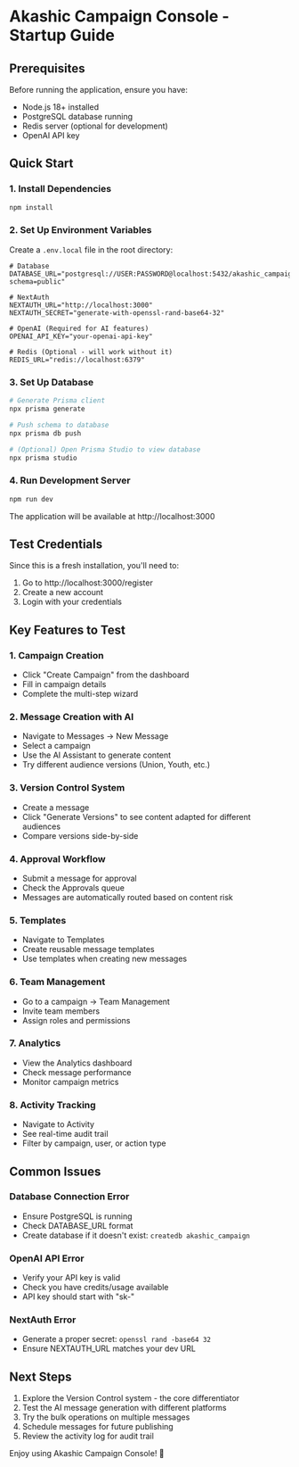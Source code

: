 # Akashic Campaign Console - Startup Guide

## Prerequisites

Before running the application, ensure you have:
- Node.js 18+ installed
- PostgreSQL database running
- Redis server (optional for development)
- OpenAI API key

## Quick Start

### 1. Install Dependencies
```bash
npm install
```

### 2. Set Up Environment Variables
Create a `.env.local` file in the root directory:

```env
# Database
DATABASE_URL="postgresql://USER:PASSWORD@localhost:5432/akashic_campaign?schema=public"

# NextAuth
NEXTAUTH_URL="http://localhost:3000"
NEXTAUTH_SECRET="generate-with-openssl-rand-base64-32"

# OpenAI (Required for AI features)
OPENAI_API_KEY="your-openai-api-key"

# Redis (Optional - will work without it)
REDIS_URL="redis://localhost:6379"
```

### 3. Set Up Database
```bash
# Generate Prisma client
npx prisma generate

# Push schema to database
npx prisma db push

# (Optional) Open Prisma Studio to view database
npx prisma studio
```

### 4. Run Development Server
```bash
npm run dev
```

The application will be available at http://localhost:3000

## Test Credentials

Since this is a fresh installation, you'll need to:
1. Go to http://localhost:3000/register
2. Create a new account
3. Login with your credentials

## Key Features to Test

### 1. Campaign Creation
- Click "Create Campaign" from the dashboard
- Fill in campaign details
- Complete the multi-step wizard

### 2. Message Creation with AI
- Navigate to Messages → New Message
- Select a campaign
- Use the AI Assistant to generate content
- Try different audience versions (Union, Youth, etc.)

### 3. Version Control System
- Create a message
- Click "Generate Versions" to see content adapted for different audiences
- Compare versions side-by-side

### 4. Approval Workflow
- Submit a message for approval
- Check the Approvals queue
- Messages are automatically routed based on content risk

### 5. Templates
- Navigate to Templates
- Create reusable message templates
- Use templates when creating new messages

### 6. Team Management
- Go to a campaign → Team Management
- Invite team members
- Assign roles and permissions

### 7. Analytics
- View the Analytics dashboard
- Check message performance
- Monitor campaign metrics

### 8. Activity Tracking
- Navigate to Activity
- See real-time audit trail
- Filter by campaign, user, or action type

## Common Issues

### Database Connection Error
- Ensure PostgreSQL is running
- Check DATABASE_URL format
- Create database if it doesn't exist: `createdb akashic_campaign`

### OpenAI API Error
- Verify your API key is valid
- Check you have credits/usage available
- API key should start with "sk-"

### NextAuth Error
- Generate a proper secret: `openssl rand -base64 32`
- Ensure NEXTAUTH_URL matches your dev URL

## Next Steps

1. Explore the Version Control system - the core differentiator
2. Test the AI message generation with different platforms
3. Try the bulk operations on multiple messages
4. Schedule messages for future publishing
5. Review the activity log for audit trail

Enjoy using Akashic Campaign Console! 🚀